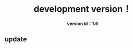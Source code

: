 <center><h1>development version！</h1></center>

<center> <strong>version id：1.6</strong></center>

## update



